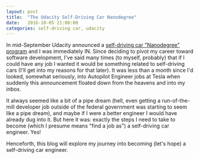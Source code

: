 ```yaml
---
layout: post
title:  "The Udacity Self-Driving Car Nanodegree"
date:   2016-10-05 21:00:00 
categories: self-driving car, udacity
---
```

In mid-September Udacity announced a [self-driving car "Nanodegree" program](http://www.udacity.com/drive) and I was immediately IN. Since deciding to pivot my career toward software development, I've said many times (to myself, probably) that if I could have any job I wanted it would be something related to self-driving cars (I'll get into my reasons for that later). It was less than a month since I'd looked, somewhat seriously, into Autopilot Engineer jobs at Tesla when suddenly this announcement floated down from the heavens and into my inbox. 

It always seemed like a bit of a pipe dream (hell, even getting a run-of-the-mill developer job outside of the federal government was starting to seem like a pipe dream), and maybe if I were a better engineer I would have already dug into it. But here it was: exactly the steps I need to take to become (which I presume means "find a job as") a self-driving car engineer. Yes!

Henceforth, this blog will explore my journey into becoming (let's hope) a self-driving car engineer. 